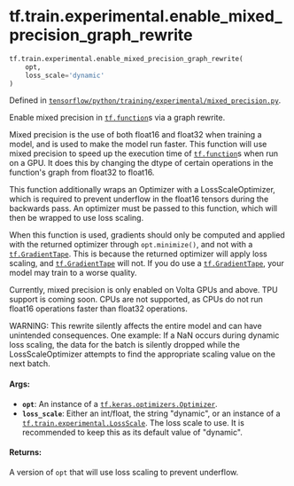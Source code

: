 <div itemscope itemtype="http://developers.google.com/ReferenceObject">
<meta itemprop="name" content="tf.train.experimental.enable_mixed_precision_graph_rewrite" />
<meta itemprop="path" content="Stable" />
</div>

# tf.train.experimental.enable_mixed_precision_graph_rewrite

``` python
tf.train.experimental.enable_mixed_precision_graph_rewrite(
    opt,
    loss_scale='dynamic'
)
```



Defined in [`tensorflow/python/training/experimental/mixed_precision.py`](/code/stable/tensorflow/python/training/experimental/mixed_precision.py).

Enable mixed precision in <a href="../../../tf/function.md"><code>tf.function</code></a>s via a graph rewrite.

Mixed precision is the use of both float16 and float32 when training a model,
and is used to make the model run faster. This function will use mixed
precision to speed up the execution time of <a href="../../../tf/function.md"><code>tf.function</code></a>s when run on a GPU.
It does this by changing the dtype of certain operations in the function's
graph from float32 to float16.

This function additionally wraps an Optimizer with a LossScaleOptimizer, which
is required to prevent underflow in the float16 tensors during the backwards
pass. An optimizer must be passed to this function, which will then be wrapped
to use loss scaling.

When this function is used, gradients should only be computed and applied with
the returned optimizer through `opt.minimize()`, and not with a
<a href="../../../tf/GradientTape.md"><code>tf.GradientTape</code></a>. This is because the returned optimizer will apply loss
scaling, and <a href="../../../tf/GradientTape.md"><code>tf.GradientTape</code></a> will not. If you do use a <a href="../../../tf/GradientTape.md"><code>tf.GradientTape</code></a>,
your model may train to a worse quality.

Currently, mixed precision is only enabled on Volta GPUs and above. TPU
support is coming soon. CPUs are not supported, as CPUs do not run float16
operations faster than float32 operations.

WARNING: This rewrite silently affects the entire model and can have
unintended consequences. One example: If a NaN occurs during dynamic loss
scaling, the data for the batch is silently dropped while the
LossScaleOptimizer attempts to find the appropriate scaling value on the next
batch.

#### Args:

* <b>`opt`</b>: An instance of a <a href="../../../tf/optimizers/Optimizer.md"><code>tf.keras.optimizers.Optimizer</code></a>.
* <b>`loss_scale`</b>: Either an int/float, the string "dynamic", or an instance of a
    <a href="../../../tf/train/experimental/LossScale.md"><code>tf.train.experimental.LossScale</code></a>. The loss scale to use. It is
    recommended to keep this as its default value of "dynamic".


#### Returns:

A version of `opt` that will use loss scaling to prevent underflow.